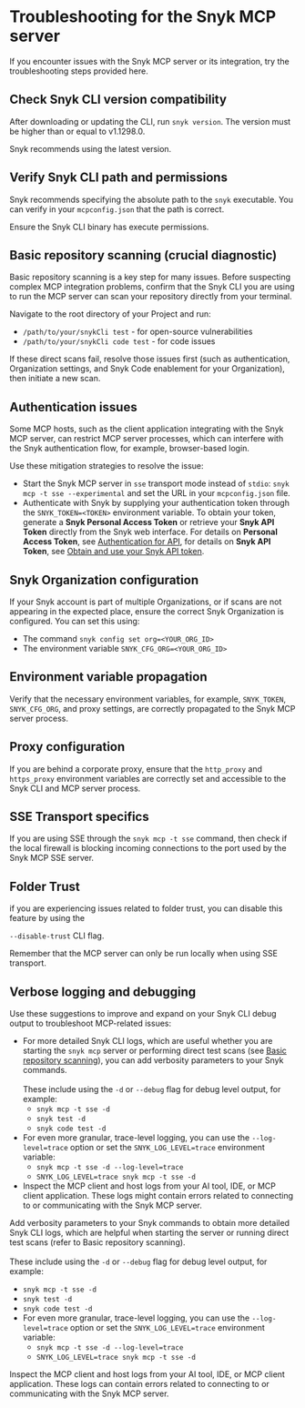 # Troubleshooting for the Snyk MCP server

If you encounter issues with the Snyk MCP server or its integration, try the troubleshooting steps provided here.

## Check Snyk CLI version compatibility

After downloading or updating the CLI, run `snyk version`. The version must be higher than or equal to v1.1298.0.&#x20;

Snyk recommends using the latest version.

## Verify Snyk CLI path and permissions

Snyk recommends specifying the absolute path to the `snyk` executable. You can verify in your `mcpconfig.json` that the path is correct.

Ensure the Snyk CLI binary has execute permissions.

## Basic repository scanning (crucial diagnostic)

Basic repository scanning is a key step for many issues. Before suspecting complex MCP integration problems, confirm that the Snyk CLI you are using to run the MCP server can scan your repository directly from your terminal.

Navigate to the root directory of your Project and run:

* `/path/to/your/snykCli test` - for open-source vulnerabilities
* `/path/to/your/snykCli code test` - for code issues

If these direct scans fail, resolve those issues first (such as authentication, Organization settings, and Snyk Code enablement for your Organization), then initiate a new scan.

## Authentication issues

Some MCP hosts, such as the client application integrating with the Snyk MCP server, can restrict MCP server processes, which can interfere with the Snyk authentication flow, for example, browser-based login.

Use these mitigation strategies to resolve the issue:

* Start the Snyk MCP server in `sse` transport mode instead of `stdio`: `snyk mcp -t sse --experimental` and set the URL in your `mcpconfig.json` file.
* Authenticate with Snyk by supplying your authentication token through the `SNYK_TOKEN=<TOKEN>` environment variable. To obtain your token, generate a **Snyk Personal Access Token** or retrieve your **Snyk API Token** directly from the Snyk web interface. For details on **Personal Access Token**, see [Authentication for API](../../../snyk-api/authentication-for-api/), for details on **Snyk API Token**, see [Obtain and use your Snyk API token](../../../getting-started/#obtain-and-use-your-snyk-api-token).

## Snyk Organization configuration

If your Snyk account is part of multiple Organizations, or if scans are not appearing in the expected place, ensure the correct Snyk Organization is configured. You can set this using:

* The command `snyk config set org=<YOUR_ORG_ID>`
* The environment variable `SNYK_CFG_ORG=<YOUR_ORG_ID>`

## Environment variable propagation

Verify that the necessary environment variables, for example, `SNYK_TOKEN`, `SNYK_CFG_ORG`, and proxy settings, are correctly propagated to the Snyk MCP server process.

## Proxy configuration

If you are behind a corporate proxy, ensure that the `http_proxy` and `https_proxy` environment variables are correctly set and accessible to the Snyk CLI and MCP server process.

## SSE Transport specifics

If you are using SSE through the `snyk mcp -t sse` command, then check if the local firewall is blocking incoming connections to the port used by the Snyk MCP SSE server.

## Folder Trust

if you are experiencing issues related to folder trust, you can disable this feature by using the&#x20;

`--disable-trust` CLI flag.

Remember that the MCP server can only be run locally when using SSE transport.

## Verbose logging and debugging

Use these suggestions to improve and expand on your Snyk CLI debug output to troubleshoot MCP-related issues:

* For more detailed Snyk CLI logs, which are useful whether you are starting the `snyk mcp` server or performing direct test scans (see [Basic repository scanning](troubleshooting-for-the-snyk-mcp-server.md#basic-repository-scanning-crucial-diagnostic)), you can add verbosity parameters to your Snyk commands.\
  \
  These include using the `-d` or `--debug` flag for debug level output, for example:
  * `snyk mcp -t sse -d`
  * `snyk test -d`
  * `snyk code test -d`
* For even more granular, trace-level logging, you can use the `--log-level=trace` option or set the `SNYK_LOG_LEVEL=trace` environment variable:
  * `snyk mcp -t sse -d --log-level=trace`&#x20;
  * `SNYK_LOG_LEVEL=trace snyk mcp -t sse -d`
* Inspect the MCP client and host logs from your AI tool, IDE, or MCP client application. These logs might contain errors related to connecting to or communicating with the Snyk MCP server.

Add verbosity parameters to your Snyk commands to obtain more detailed Snyk CLI logs, which are helpful when starting the server or running direct test scans (refer to Basic repository scanning).\
\
These include using the `-d` or `--debug` flag for debug level output, for example:

* `snyk mcp -t sse -d`
* `snyk test -d`
* `snyk code test -d`
* For even more granular, trace-level logging, you can use the `--log-level=trace` option or set the `SNYK_LOG_LEVEL=trace` environment variable:
  * `snyk mcp -t sse -d --log-level=trace`&#x20;
  * `SNYK_LOG_LEVEL=trace snyk mcp -t sse -d`

Inspect the MCP client and host logs from your AI tool, IDE, or MCP client application. These logs can contain errors related to connecting to or communicating with the Snyk MCP server.
